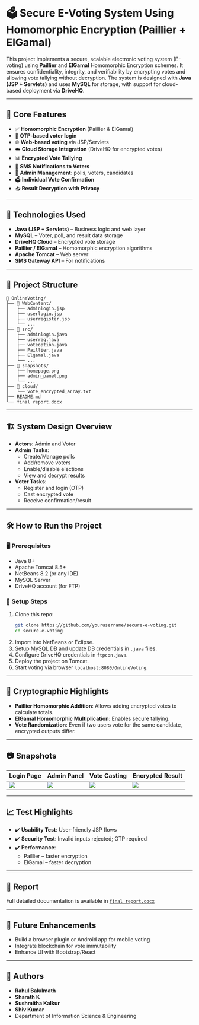 
# 🗳️ Secure E-Voting System Using Homomorphic Encryption (Paillier + ElGamal)

This project implements a secure, scalable electronic voting system (E-voting) using **Paillier** and **ElGamal** Homomorphic Encryption schemes. It ensures confidentiality, integrity, and verifiability by encrypting votes and allowing vote tallying without decryption. The system is designed with **Java (JSP + Servlets)** and uses **MySQL** for storage, with support for cloud-based deployment via **DriveHQ**.

---

## 🔐 Core Features

- ✅ **Homomorphic Encryption** (Paillier & ElGamal)
- 📩 **OTP-based voter login**
- 🌐 **Web-based voting** via JSP/Servlets
- ☁️ **Cloud Storage Integration** (DriveHQ for encrypted votes)
- 📊 **Encrypted Vote Tallying**
- 📱 **SMS Notifications to Voters**
- 🧾 **Admin Management**: polls, voters, candidates
- 🗳️ **Individual Vote Confirmation**
- 📥 **Result Decryption with Privacy**

---

## 📌 Technologies Used

- **Java (JSP + Servlets)** – Business logic and web layer
- **MySQL** – Voter, poll, and result data storage
- **DriveHQ Cloud** – Encrypted vote storage
- **Paillier / ElGamal** – Homomorphic encryption algorithms
- **Apache Tomcat** – Web server
- **SMS Gateway API** – For notifications

---

## 📂 Project Structure

```plaintext
📁 OnlineVoting/
├── 📁 WebContent/
│   ├── adminlogin.jsp
│   ├── userlogin.jsp
│   ├── userregister.jsp
│   └── ...
├── 📁 src/
│   ├── adminlogin.java
│   ├── userreg.java
│   ├── voteoption.java
│   ├── Paillier.java
│   ├── Elgamal.java
│   └── ...
├── 📁 snapshots/
│   ├── homepage.png
│   ├── admin_panel.png
│   └── ...
├── 📁 cloud/
│   └── vote_encrypted_array.txt
├── README.md
└── final report.docx
```

---

## 🏗️ System Design Overview

- **Actors**: Admin and Voter
- **Admin Tasks**:
  - Create/Manage polls
  - Add/remove voters
  - Enable/disable elections
  - View and decrypt results
- **Voter Tasks**:
  - Register and login (OTP)
  - Cast encrypted vote
  - Receive confirmation/result

---

## 🛠️ How to Run the Project

### 🖥️ Prerequisites
- Java 8+
- Apache Tomcat 8.5+
- NetBeans 8.2 (or any IDE)
- MySQL Server
- DriveHQ account (for FTP)

### 🧪 Setup Steps
1. Clone this repo:
   ```bash
   git clone https://github.com/yourusername/secure-e-voting.git
   cd secure-e-voting
   ```
2. Import into NetBeans or Eclipse.
3. Setup MySQL DB and update DB credentials in `.java` files.
4. Configure DriveHQ credentials in `ftpcon.java`.
5. Deploy the project on Tomcat.
6. Start voting via browser `localhost:8080/OnlineVoting`.

---

## 🔬 Cryptographic Highlights

- **Paillier Homomorphic Addition**: Allows adding encrypted votes to calculate totals.
- **ElGamal Homomorphic Multiplication**: Enables secure tallying.
- **Vote Randomization**: Even if two users vote for the same candidate, encrypted outputs differ.

---

## 📷 Snapshots

| Login Page | Admin Panel | Vote Casting | Encrypted Result |
|------------|-------------|---------------|------------------|
| ![](snapshots/login.png) | ![](snapshots/admin.png) | ![](snapshots/vote.png) | ![](snapshots/result.png) |

---

## 📈 Test Highlights

- ✔️ **Usability Test**: User-friendly JSP flows
- ✔️ **Security Test**: Invalid inputs rejected; OTP required
- ✔️ **Performance**:
  - Paillier – faster encryption
  - ElGamal – faster decryption

---

## 📜 Report

Full detailed documentation is available in [`final report.docx`](final%20report.docx)

---

## 🙌 Future Enhancements

- Build a browser plugin or Android app for mobile voting
- Integrate blockchain for vote immutability
- Enhance UI with Bootstrap/React

---

## 📧 Authors

- **Rahul Balulmath**
- **Sharath K**
- **Sushmitha Kalkur**
- **Shiv Kumar**
- Department of Information Science & Engineering
